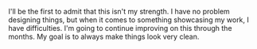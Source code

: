 I'll be the first to admit that this isn't my strength. I have no problem designing things, but when it comes to something showcasing my work, I have difficulties. I'm going to continue improving on this through the months. My goal is to always make things look very clean.